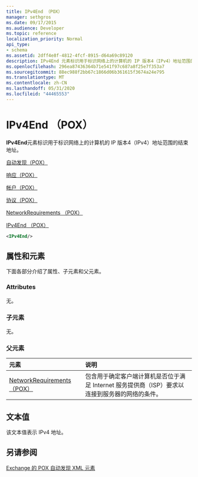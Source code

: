 ```yaml
---
title: IPv4End （POX）
manager: sethgros
ms.date: 09/17/2015
ms.audience: Developer
ms.topic: reference
localization_priority: Normal
api_type:
- schema
ms.assetid: 2dff4e8f-4812-4fcf-8915-d64a69c89120
description: IPv4End 元素标识用于标识网络上的计算机的 IP 版本4（IPv4）地址范围的结束地址。
ms.openlocfilehash: 296ea87436364b71e541f97c687a8f25e7f353a7
ms.sourcegitcommit: 88ec988f2bb67c1866d06b361615f3674a24e795
ms.translationtype: MT
ms.contentlocale: zh-CN
ms.lasthandoff: 05/31/2020
ms.locfileid: "44465553"
---
```

# <a name="ipv4end-pox"></a>IPv4End （POX）

**IPv4End**元素标识用于标识网络上的计算机的 IP 版本4（IPv4）地址范围的结束地址。 
  
[自动发现（POX）](autodiscover-pox.md)
  
[响应（POX）](response-pox.md)
  
[帐户（POX）](account-pox.md)
  
[协议（POX）](protocol-pox.md)
  
[NetworkRequirements （POX）](networkrequirements-pox.md)
  
[IPv4End （POX）](ipv4end-pox.md)
  
```xml
<IPv4End/>
```

## <a name="attributes-and-elements"></a>属性和元素

下面各部分介绍了属性、子元素和父元素。
  
### <a name="attributes"></a>Attributes

无。
  
### <a name="child-elements"></a>子元素

无。
  
### <a name="parent-elements"></a>父元素

|**元素**|**说明**|
|:-----|:-----|
|[NetworkRequirements （POX）](networkrequirements-pox.md) <br/> |包含用于确定客户端计算机是否位于满足 Internet 服务提供商（ISP）要求以连接到服务器的网络的条件。  <br/> |
   
## <a name="text-value"></a>文本值

该文本值表示 IPv4 地址。
  
## <a name="see-also"></a>另请参阅



[Exchange 的 POX 自动发现 XML 元素](pox-autodiscover-xml-elements-for-exchange.md)

